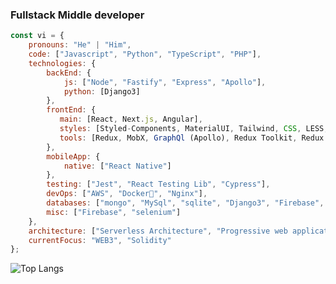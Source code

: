 ### Fullstack Middle developer

```javascript
const vi = {
    pronouns: "He" | "Him",
    code: ["Javascript", "Python", "TypeScript", "PHP"],
    technologies: {
        backEnd: {
            js: ["Node", "Fastify", "Express", "Apollo"],
            python: [Django3]
        },
        frontEnd: {
           main: [React, Next.js, Angular],
           styles: [Styled-Components, MaterialUI, Tailwind, CSS, LESS, SASS],
           tools: [Redux, MobX, GraphQl (Apollo), Redux Toolkit, Redux Toolkit Query]
        },
        mobileApp: {
            native: ["React Native"]
        },
        testing: ["Jest", "React Testing Lib", "Cypress"],
        devOps: ["AWS", "Docker🐳", "Nginx"],
        databases: ["mongo", "MySql", "sqlite", "Django3", "Firebase", "GgraphQL"],
        misc: ["Firebase", "selenium"]
    },
    architecture: ["Serverless Architecture", "Progressive web applications", "Single page applications"],
    currentFocus: "WEB3", "Solidity"
};
```

![Top Langs](https://github-readme-stats.vercel.app/api/top-langs/?username=hedonismv&layout=compact&theme=dark&hide_border=true)




<!--
**Hedonismv/hedonismv** is a ✨ _special_ ✨ repository because its `README.md` (this file) appears on your GitHub profile.

Here are some ideas to get you started:

- 🔭 I’m currently working on ...
- 🌱 I’m currently learning ...
- 👯 I’m looking to collaborate on ...
- 🤔 I’m looking for help with ...
- 💬 Ask me about ...
- 📫 How to reach me: ...
- 😄 Pronouns: ...
- ⚡ Fun fact: ...
-->
